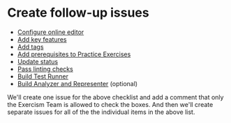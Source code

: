 # Create follow-up issues

- [Configure online editor](./configure-online-editor.md)
- [Add key features](./add-key-features)
- [Add tags](./add-tags.md)
- [Add prerequisites to Practice Exercises](./add-prerequisites-to-practice-exercises.md)
- [Update status](./update-status.md)
- [Pass linting checks](./pass-linting-checks.md)
- [Build Test Runner](./build-test-runner.md)
- [Build Analyzer and Representer](./build-analyzer-and-representer.md) (optional)

We'll create one issue for the above checklist and add a comment that only the Exercism Team is allowed to check the boxes. And then we'll create separate issues for all of the the individual items in the above list.
